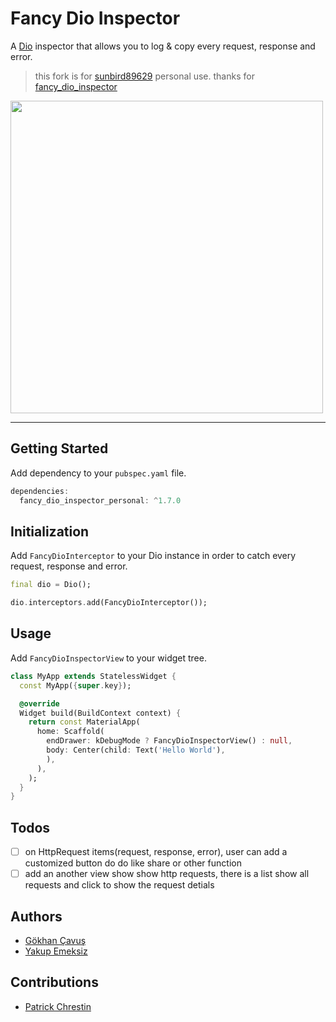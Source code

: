 # Fancy Dio Inspector

A [Dio](https://pub.dev/packages/dio) inspector that allows you to log & copy every request, response and error.

> this fork is for [sunbird89629](https://github.com/sunbird89629) personal use.
> thanks for [fancy_dio_inspector](https://github.com/gokhancvs/fancy_dio_inspector)

<img src="https://raw.githubusercontent.com/gokhancvs/fancy_dio_inspector/main/assets/screenshots/screenshot_1.png" height="500px">

---

## Getting Started

Add dependency to your `pubspec.yaml` file.

```dart
dependencies:
  fancy_dio_inspector_personal: ^1.7.0
```

## Initialization

Add `FancyDioInterceptor` to your Dio instance in order to catch every request, response and error.

```dart
final dio = Dio();

dio.interceptors.add(FancyDioInterceptor());
```

## Usage

Add `FancyDioInspectorView` to your widget tree.

```dart
class MyApp extends StatelessWidget {
  const MyApp({super.key});

  @override
  Widget build(BuildContext context) {
    return const MaterialApp(
      home: Scaffold(
        endDrawer: kDebugMode ? FancyDioInspectorView() : null,
        body: Center(child: Text('Hello World'),
        ),
      ),
    );
  }
}
```

## Todos

- [ ] on HttpRequest items(request, response, error), user can add a customized button do do like share or other function
- [ ] add an another view show show http requests, there is a list show all requests and click to show the request detials

## Authors

- [Gökhan Çavuş](https://github.com/gokhancvs)
- [Yakup Emeksiz](https://github.com/yakupemeksiz)

## Contributions

- [Patrick Chrestin](https://github.com/PatrickChrestin)
